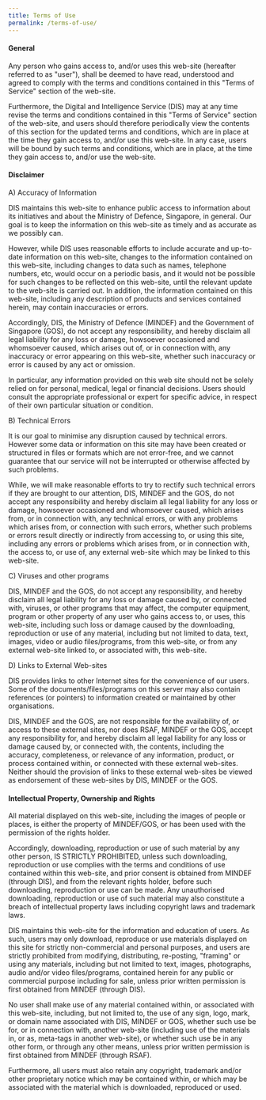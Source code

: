 ```yaml
---
title: Terms of Use
permalink: /terms-of-use/
---
```

#### **General**

Any person who gains access to, and/or uses this web-site (hereafter referred to as "user"), shall be deemed to have read, understood and agreed to comply with the terms and conditions contained in this "Terms of Service" section of the web-site.

Furthermore, the Digital and Intelligence Service (DIS) may at any time revise the terms and conditions contained in this "Terms of Service" section of the web-site, and users should therefore periodically view the contents of this section for the updated terms and conditions, which are in place at the time they gain access to, and/or use this web-site. In any case, users will be bound by such terms and conditions, which are in place, at the time they gain access to, and/or use the web-site.

#### **Disclaimer**

A) Accuracy of Information

DIS maintains this web-site to enhance public access to information about its initiatives and about the Ministry of Defence, Singapore, in general. Our goal is to keep the information on this web-site as timely and as accurate as we possibly can.

However, while DIS uses reasonable efforts to include accurate and up-to-date information on this web-site, changes to the information contained on this web-site, including changes to data such as names, telephone numbers, etc, would occur on a periodic basis, and it would not be possible for such changes to be reflected on this web-site, until the relevant update to the web-site is carried out. In addition, the information contained on this web-site, including any description of products and services contained herein, may contain inaccuracies or errors.

Accordingly, DIS, the Ministry of Defence (MINDEF) and the Government of Singapore (GOS), do not accept any responsibility, and hereby disclaim all legal liability for any loss or damage, howsoever occasioned and whomsoever caused, which arises out of, or in connection with, any inaccuracy or error appearing on this web-site, whether such inaccuracy or error is caused by any act or omission.

In particular, any information provided on this web site should not be solely relied on for personal, medical, legal or financial decisions. Users should consult the appropriate professional or expert for specific advice, in respect of their own particular situation or condition.

B) Technical Errors

It is our goal to minimise any disruption caused by technical errors. However some data or information on this site may have been created or structured in files or formats which are not error-free, and we cannot guarantee that our service will not be interrupted or otherwise affected by such problems.

While, we will make reasonable efforts to try to rectify such technical errors if they are brought to our attention, DIS, MINDEF and the GOS, do not accept any responsibility and hereby disclaim all legal liability for any loss or damage, howsoever occasioned and whomsoever caused, which arises from, or in connection with, any technical errors, or with any problems which arises from, or connection with such errors, whether such problems or errors result directly or indirectly from accessing to, or using this site, including any errors or problems which arises from, or in connection with, the access to, or use of, any external web-site which may be linked to this web-site.

C) Viruses and other programs

DIS, MINDEF and the GOS, do not accept any responsibility, and hereby disclaim all legal liability for any loss or damage caused by, or connected with, viruses, or other programs that may affect, the computer equipment, program or other property of any user who gains access to, or uses, this web-site, including such loss or damage caused by the downloading, reproduction or use of any material, including but not limited to data, text, images, video or audio files/programs, from this web-site, or from any external web-site linked to, or associated with, this web-site.

D) Links to External Web-sites

DIS provides links to other Internet sites for the convenience of our users. Some of the documents/files/programs on this server may also contain references (or pointers) to information created or maintained by other organisations.

DIS, MINDEF and the GOS, are not responsible for the availability of, or access to these external sites, nor does RSAF, MINDEF or the GOS, accept any responsibility for, and hereby disclaim all legal liability for any loss or damage caused by, or connected with, the contents, including the accuracy, completeness, or relevance of any information, product, or process contained within, or connected with these external web-sites. Neither should the provision of links to these external web-sites be viewed as endorsement of these web-sites by DIS, MINDEF or the GOS.

#### **Intellectual Property, Ownership and Rights**

All material displayed on this web-site, including the images of people or places, is either the property of MINDEF/GOS, or has been used with the permission of the rights holder.

Accordingly, downloading, reproduction or use of such material by any other person, IS STRICTLY PROHIBITED, unless such downloading, reproduction or use complies with the terms and conditions of use contained within this web-site, and prior consent is obtained from MINDEF (through DIS), and from the relevant rights holder, before such downloading, reproduction or use can be made. Any unauthorised downloading, reproduction or use of such material may also constitute a breach of intellectual property laws including copyright laws and trademark laws.

DIS maintains this web-site for the information and education of users. As such, users may only download, reproduce or use materials displayed on this site for strictly non-commercial and personal purposes, and users are strictly prohibited from modifying, distributing, re-posting, "framing" or using any materials, including but not limited to text, images, photographs, audio and/or video files/programs, contained herein for any public or commercial purpose including for sale, unless prior written permission is first obtained from MINDEF (through DIS).

No user shall make use of any material contained within, or associated with this web-site, including, but not limited to, the use of any sign, logo, mark, or domain name associated with DIS, MINDEF or GOS, whether such use be for, or in connection with, another web-site (including use of the materials in, or as, meta-tags in another web-site), or whether such use be in any other form, or through any other means, unless prior written permission is first obtained from MINDEF (through RSAF).

Furthermore, all users must also retain any copyright, trademark and/or other proprietary notice which may be contained within, or which may be associated with the material which is downloaded, reproduced or used.